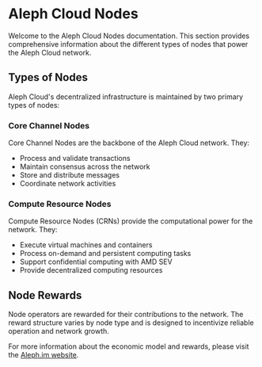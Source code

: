 # Aleph Cloud Nodes

Welcome to the Aleph Cloud Nodes documentation. This section provides comprehensive information about the different types of nodes that power the Aleph Cloud network.

## Types of Nodes

Aleph Cloud's decentralized infrastructure is maintained by two primary types of nodes:

### Core Channel Nodes

Core Channel Nodes are the backbone of the Aleph Cloud network. They:
- Process and validate transactions
- Maintain consensus across the network
- Store and distribute messages
- Coordinate network activities

<ActionButtons>
  <ActionButton theme="alt" text="Learn more →" link="/nodes/core/introduction/" />
  <ActionButton theme="brand" text="Start staking →" link="/nodes/staking/" />
</ActionButtons>

### Compute Resource Nodes

Compute Resource Nodes (CRNs) provide the computational power for the network. They:
- Execute virtual machines and containers
- Process on-demand and persistent computing tasks
- Support confidential computing with AMD SEV
- Provide decentralized computing resources

<ActionButtons>
  <ActionButton theme="alt" text="Learn more →" link="/nodes/compute/introduction/" :style="{
      marginBottom: '2rem'
    }" />
</ActionButtons>

## Node Rewards

Node operators are rewarded for their contributions to the network. The reward structure varies by node type and is designed to incentivize reliable operation and network growth.

For more information about the economic model and rewards, please visit the [Aleph.im website](https://aleph.im/infrastructure/).
